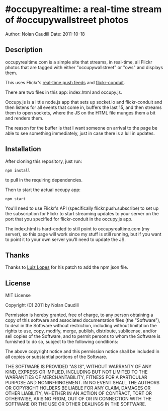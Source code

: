 #occupyrealtime: a real-time stream of #occupywallstreet photos
======================

Author: Nolan Caudill
Date: 2011-10-18

## Description

occupyrealtime.com is a simple site that streams, in real-time, all Flickr photos that are tagged
with either "occupywallstreet" or "ows" and displays them.

This uses Flickr's [real-time push feeds](http://laughingmeme.org/2011/07/24/getting-started-with-flickr-real-time-apis-in-php/) and [flickr-conduit](https://github.com/mncaudill/flickr-conduit).

There are two files in this app: index.html and occupy.js.

Occupy.js is a little node.js app that sets up socket.io and flickr-conduit and then listens for all events that come in, buffers the last 15, and then streams them to open sockets, where the JS on the HTML file munges them a bit and renders them.

The reason for the buffer is that I want someone on arrival to the page be able to see something immediately, just in case there is a lull in updates.

## Installation

After cloning this repository, just run:

`npm install`

to pull in the requiring dependencies. 

Then to start the actual occupy app:

`npm start`

You'll need to use Flickr's API (specifically flickr.push.subscribe) to set up the subscription for Flickr to start streaming updates to your server on the port that you specified for flickr-conduit in the occupy.js app.

The index.html is hard-coded to still point to occupyrealtime.com (my server), so this page will work since my stuff is still running, but if you want to point it to your own server you'll need to update the JS.

## Thanks

Thanks to [Luiz Lopes](https://github.com/theprivileges/) for his patch to add the npm json file.

## License

MIT License

Copyright (C) 2011 by Nolan Caudill

Permission is hereby granted, free of charge, to any person obtaining a copy
of this software and associated documentation files (the "Software"), to deal
in the Software without restriction, including without limitation the rights
to use, copy, modify, merge, publish, distribute, sublicense, and/or sell
copies of the Software, and to permit persons to whom the Software is
furnished to do so, subject to the following conditions:

The above copyright notice and this permission notice shall be included in
all copies or substantial portions of the Software.

THE SOFTWARE IS PROVIDED "AS IS", WITHOUT WARRANTY OF ANY KIND, EXPRESS OR
IMPLIED, INCLUDING BUT NOT LIMITED TO THE WARRANTIES OF MERCHANTABILITY,
FITNESS FOR A PARTICULAR PURPOSE AND NONINFRINGEMENT. IN NO EVENT SHALL THE
AUTHORS OR COPYRIGHT HOLDERS BE LIABLE FOR ANY CLAIM, DAMAGES OR OTHER
LIABILITY, WHETHER IN AN ACTION OF CONTRACT, TORT OR OTHERWISE, ARISING FROM,
OUT OF OR IN CONNECTION WITH THE SOFTWARE OR THE USE OR OTHER DEALINGS IN
THE SOFTWARE.
